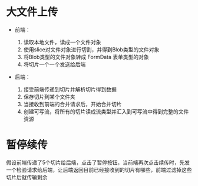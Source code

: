 # 大文件上传
- 前端：
  1. 读取本地文件，读成一个文件对象
  2. 使用slice对文件对象进行切割，并得到Blob类型的文件对象
  3. 将Blob类型的文件对象转成 FormData 表单类型的对象
  4. 将切片一个一个发送给后端


- 后端：
  1. 接受前端传递到切片并解析切片得到数据
  2. 保存切片到某个文件夹
  3. 当接收到前端的合并请求后，开始合并切片
  4. 创建可写流，将所有的切片读成流类型并汇入到可写流中得到完整的文件资源


# 暂停续传
假设前端传递了5个切片给后端，点击了暂停按钮，当前端再次点击续传时，先发一个检验请求给后端，让后端返回目前已经接收到的切片有哪些，前端过滤掉这些切片后就传输剩余